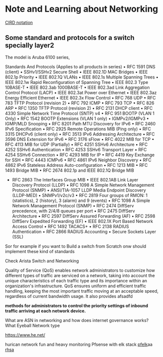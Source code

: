 # Note and Learning about Networking
[CIRD notation](https://cidr.xyz/)

## Some standard and protocols for a switch specially layer2

The model is Aruba 6100 series,

Standards And Protocols (Applies to all products in series)
• RFC 1591 DNS (client)
• SSHv1/SSHv2 Secure Shell
• IEEE 802.1D MAC Bridges
• IEEE 802.1p Priority
• IEEE 802.1Q VLANs
• IEEE 802.1s Multiple Spanning Trees
• IEEE 802.1w Rapid Reconfiguration of Spanning Tree
• IEEE 802.3 Type 10BASE-T
• IEEE 802.3ab 1000BASE-T
• IEEE 802.3ad Link Aggregation Control Protocol (LACP)
• IEEE 802.3at Power over Ethernet
• IEEE 802.3az Energy Efficient Ethernet
• IEEE 802.3x Flow Control
• RFC 768 UDP
• RFC 783 TFTP Protocol (revision 2)
• RFC 792 ICMP
• RFC 793 TCP
• RFC 826 ARP
• RFC 1350 TFTP Protocol (revision 2)
• RFC 2131 DHCP client
• RFC 4330 Simple Network Time Protocol (SNTP) v4
• RFC 951 BOOTP (VLAN 1 Only)
• RFC 1542 BOOTP Extensions (VLAN 1 only)
• IGMPv2/IGMPv3
• IGMP/MLD Snooping
• RFC 8201 Path MTU Discovery for IPv6
• RFC 2460 IPv6 Specification
• RFC 2925 Remote Operations MIB (Ping only)
• RFC 3315 DHCPv6 (client only)
• RFC 3513 IPv6 Addressing Architecture
• RFC 3596 DNS Extension for IPv6
• RFC 3176 sFlow
• RFC 4022 MIB for TCP
• RFC 4113 MIB for UDP (Partially)
• RFC 4251 SSHv6 Architecture
• RFC 4252 SSHv6 Authentication
• RFC 4253 SSHv6 Transport Layer
• RFC 4254 SSHv6 Connection
• RFC 4293 MIB for IP
• RFC 4419 Key Exchange for SSH
• RFC 4443 ICMPv6
• RFC 4861 IPv6 Neighbor Discovery
• RFC 4862 IPv6 Stateless Address Auto-configuration
• RFC 1213 MIB
• RFC 1493 Bridge MIB
• RFC 2674 802.1p and IEEE 802.1Q Bridge MIB

- RFC 2863 The Interfaces Group MIB
• IEEE 802.1AB Link Layer Discovery Protocol (LLDP)
• RFC 1098 A Simple Network Management Protocol (SNMP)
• ANSI/TIA-1057 LLDP Media Endpoint Discovery (LLDP-MED)
• SNMPv1/v2c/v3
• RFC 2819 Four groups of RMON: 1 (statistics), 2 (history), 3 (alarm) and 9 (events)
• RFC 1098 A Simple Network Management Protocol (SNMP)
• RFC 2474 DiffServ precedence, with 2/4/8 queues per port
• RFC 2475 DiffServ Architecture
• RFC 2597 DiffServ Assured Forwarding (AF)
• RFC 2598 DiffServ Expedited Forwarding (EF)
• IEEE 802.1X Port Based Network Access Control
• RFC 1492 TACACS+
• RFC 2138 RADIUS Authentication
• RFC 2866 RADIUS Accounting
• Secure Sockets Layer (SSL)

Sor for example if you want to Build a switch from Scratch onw should implement these kind of standards

Check Arista Switch and Networking 

Quality of Service (QoS) enables network administrators to customize how different types of traffic are
serviced on a network, taking into account the unique characteristics of each traffic type and its importance
within an organization's infrastructure. QoS ensures uniform and efficient traffic handling, keeping the most
important traffic moving at an acceptable speed, regardless of current bandwidth usage. It also provides
afsadfd




**methods for administrators to control the priority settings of inbound traffic arriving at each network device.**

What are ASN in networking and how does internet governance works?
What Eyeball Network type


https://www.he.net/

hurican network 
fun and heavy monitoring Pfsense with elk stack 
[pfelk](https://github.com/pfelk/pfelk)aa
[rhsa](https://github.com/chlebik/rhcsa-practice-questions/tree/master/questions)

